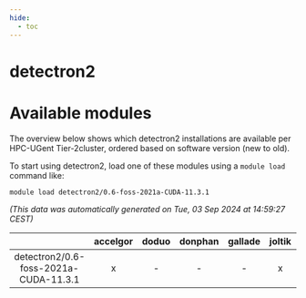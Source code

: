 ```yaml
---
hide:
  - toc
---
```


detectron2
==========

# Available modules


The overview below shows which detectron2 installations are available per HPC-UGent Tier-2cluster, ordered based on software version (new to old).

To start using detectron2, load one of these modules using a `module load` command like:

```shell
module load detectron2/0.6-foss-2021a-CUDA-11.3.1
```

*(This data was automatically generated on Tue, 03 Sep 2024 at 14:59:27 CEST)*  

| |accelgor|doduo|donphan|gallade|joltik|shinx|skitty|
| :---: | :---: | :---: | :---: | :---: | :---: | :---: | :---: |
|detectron2/0.6-foss-2021a-CUDA-11.3.1|x|-|-|-|x|-|-|

